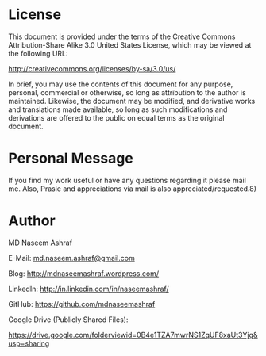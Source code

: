 License
==========

This document is provided under the terms of the Creative Commons Attribution-Share Alike 3.0 United States License, which may be viewed at the following URL:

http://creativecommons.org/licenses/by-sa/3.0/us/

In brief, you may use the contents of this document for any purpose, personal, commercial or otherwise, so long as attribution to the author is maintained. Likewise, the document may be modified, and derivative works and translations made available, so long as such modifications and derivations are offered to the public on equal terms as the original document.

Personal Message
=================

If you find my work useful or have any questions regarding it please mail me. Also, Prasie and appreciations via mail is also appreciated/requested.8)

Author
===========

MD Naseem Ashraf

E-Mail: md.naseem.ashraf@gmail.com

Blog: http://mdnaseemashraf.wordpress.com/

LinkedIn: http://in.linkedin.com/in/naseemashraf/

GitHub: https://github.com/mdnaseemashraf

Google Drive (Publicly Shared Files):

https://drive.google.com/folderviewid=0B4e1TZA7mwrNS1ZqUF8xaUt3Yjg&usp=sharing
